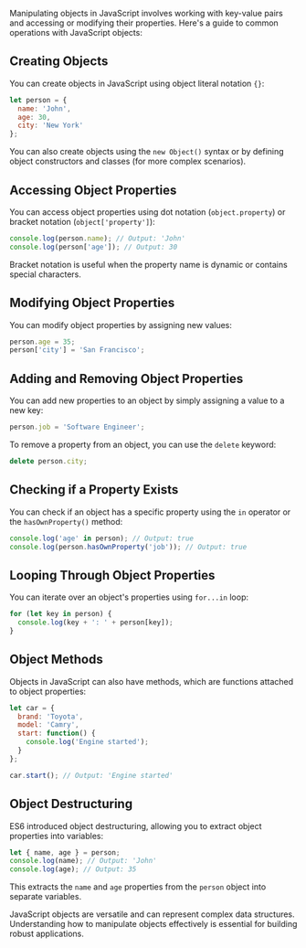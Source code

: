 Manipulating objects in JavaScript involves working with key-value pairs and accessing or modifying their properties. Here's a guide to common operations with JavaScript objects:

## Creating Objects

You can create objects in JavaScript using object literal notation `{}`:

```javascript
let person = {
  name: 'John',
  age: 30,
  city: 'New York'
};
```

You can also create objects using the `new Object()` syntax or by defining object constructors and classes (for more complex scenarios).

## Accessing Object Properties

You can access object properties using dot notation (`object.property`) or bracket notation (`object['property']`):

```javascript
console.log(person.name); // Output: 'John'
console.log(person['age']); // Output: 30
```

Bracket notation is useful when the property name is dynamic or contains special characters.

## Modifying Object Properties

You can modify object properties by assigning new values:

```javascript
person.age = 35;
person['city'] = 'San Francisco';
```

## Adding and Removing Object Properties

You can add new properties to an object by simply assigning a value to a new key:

```javascript
person.job = 'Software Engineer';
```

To remove a property from an object, you can use the `delete` keyword:

```javascript
delete person.city;
```

## Checking if a Property Exists

You can check if an object has a specific property using the `in` operator or the `hasOwnProperty()` method:

```javascript
console.log('age' in person); // Output: true
console.log(person.hasOwnProperty('job')); // Output: true
```

## Looping Through Object Properties

You can iterate over an object's properties using `for...in` loop:

```javascript
for (let key in person) {
  console.log(key + ': ' + person[key]);
}
```

## Object Methods

Objects in JavaScript can also have methods, which are functions attached to object properties:

```javascript
let car = {
  brand: 'Toyota',
  model: 'Camry',
  start: function() {
    console.log('Engine started');
  }
};

car.start(); // Output: 'Engine started'
```

## Object Destructuring

ES6 introduced object destructuring, allowing you to extract object properties into variables:

```javascript
let { name, age } = person;
console.log(name); // Output: 'John'
console.log(age); // Output: 35
```

This extracts the `name` and `age` properties from the `person` object into separate variables.

JavaScript objects are versatile and can represent complex data structures. Understanding how to manipulate objects effectively is essential for building robust applications.
